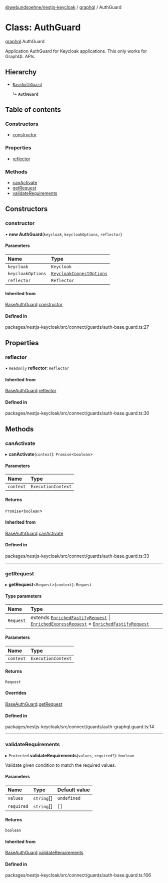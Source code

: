 [@webundsoehne/nestjs-keycloak](../README.md) / [graphql](../modules/graphql.md) / AuthGuard

# Class: AuthGuard

[graphql](../modules/graphql.md).AuthGuard

Application AuthGuard for Keycloak applications.
This only works for GraphQL APIs.

## Hierarchy

- [`BaseAuthGuard`](index.BaseAuthGuard.md)

  ↳ **`AuthGuard`**

## Table of contents

### Constructors

- [constructor](graphql.AuthGuard.md#constructor)

### Properties

- [reflector](graphql.AuthGuard.md#reflector)

### Methods

- [canActivate](graphql.AuthGuard.md#canactivate)
- [getRequest](graphql.AuthGuard.md#getrequest)
- [validateRequirements](graphql.AuthGuard.md#validaterequirements)

## Constructors

### constructor

• **new AuthGuard**(`keycloak`, `keycloakOptions`, `reflector`)

#### Parameters

| Name | Type |
| :------ | :------ |
| `keycloak` | `Keycloak` |
| `keycloakOptions` | [`KeycloakConnectOptions`](../interfaces/index.KeycloakConnectOptions.md) |
| `reflector` | `Reflector` |

#### Inherited from

[BaseAuthGuard](index.BaseAuthGuard.md).[constructor](index.BaseAuthGuard.md#constructor)

#### Defined in

packages/nestjs-keycloak/src/connect/guards/auth-base.guard.ts:27

## Properties

### reflector

• `Readonly` **reflector**: `Reflector`

#### Inherited from

[BaseAuthGuard](index.BaseAuthGuard.md).[reflector](index.BaseAuthGuard.md#reflector)

#### Defined in

packages/nestjs-keycloak/src/connect/guards/auth-base.guard.ts:30

## Methods

### canActivate

▸ **canActivate**(`context`): `Promise`<`boolean`\>

#### Parameters

| Name | Type |
| :------ | :------ |
| `context` | `ExecutionContext` |

#### Returns

`Promise`<`boolean`\>

#### Inherited from

[BaseAuthGuard](index.BaseAuthGuard.md).[canActivate](index.BaseAuthGuard.md#canactivate)

#### Defined in

packages/nestjs-keycloak/src/connect/guards/auth-base.guard.ts:33

___

### getRequest

▸ **getRequest**<`Request`\>(`context`): `Request`

#### Type parameters

| Name | Type |
| :------ | :------ |
| `Request` | extends [`EnrichedFastifyRequest`](../modules/index.md#enrichedfastifyrequest) \| [`EnrichedExpressRequest`](../modules/index.md#enrichedexpressrequest) = [`EnrichedFastifyRequest`](../modules/index.md#enrichedfastifyrequest) |

#### Parameters

| Name | Type |
| :------ | :------ |
| `context` | `ExecutionContext` |

#### Returns

`Request`

#### Overrides

[BaseAuthGuard](index.BaseAuthGuard.md).[getRequest](index.BaseAuthGuard.md#getrequest)

#### Defined in

packages/nestjs-keycloak/src/connect/guards/auth-graphql.guard.ts:14

___

### validateRequirements

▸ `Protected` **validateRequirements**(`values`, `required?`): `boolean`

Validate given condition to match the required values.

#### Parameters

| Name | Type | Default value |
| :------ | :------ | :------ |
| `values` | `string`[] | `undefined` |
| `required` | `string`[] | `[]` |

#### Returns

`boolean`

#### Inherited from

[BaseAuthGuard](index.BaseAuthGuard.md).[validateRequirements](index.BaseAuthGuard.md#validaterequirements)

#### Defined in

packages/nestjs-keycloak/src/connect/guards/auth-base.guard.ts:106
